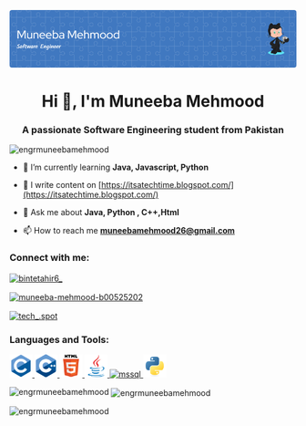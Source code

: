 ![logo](https://github.com/engrmuneebamehmood/engrmuneebamehmood/blob/main/github-header-image%20(1).png)
<h1 align="center">Hi 👋, I'm Muneeba Mehmood</h1>
<h3 align="center">A passionate Software Engineering student from Pakistan</h3>

<p align="left"> <img src="https://komarev.com/ghpvc/?username=engrmuneebamehmood&label=Profile%20views&color=0e75b6&style=flat" alt="engrmuneebamehmood" /> </p>

- 🌱 I’m currently learning **Java, Javascript, Python**

- 📝 I write content on [https://itsatechtime.blogspot.com/](https://itsatechtime.blogspot.com/)

- 💬 Ask me about **Java, Python , C++,Html**

- 📫 How to reach me **muneebamehmood26@gmail.com**

<h3 align="left">Connect with me:</h3>
<p align="left">
<a href="https://twitter.com/bintetahir6_" target="blank"><img align="center" src="https://raw.githubusercontent.com/rahuldkjain/github-profile-readme-generator/master/src/images/icons/Social/twitter.svg" alt="bintetahir6_" height="30" width="40" /></a>
 
 
<a href="https://linkedin.com/in/muneeba-mehmood-b00525202" target="blank"><img align="center" src="https://raw.githubusercontent.com/rahuldkjain/github-profile-readme-generator/master/src/images/icons/Social/linked-in-alt.svg" alt="muneeba-mehmood-b00525202" height="30" width="40" /></a>
 
<a href=" https://instagram.com/muneeba_bintetahir" target="blank"><img align="center" src="https://raw.githubusercontent.com/rahuldkjain/github-profile-readme-generator/master/src/images/icons/Social/instagram.svg" alt="tech_.spot" height="30" width="40" /></a>
</p>

<h3 align="left">Languages and Tools:</h3>
<p align="left"> <a href="https://www.cprogramming.com/" target="_blank" rel="noreferrer"> <img src="https://raw.githubusercontent.com/devicons/devicon/master/icons/c/c-original.svg" alt="c" width="40" height="40"/> </a> <a href="https://www.w3schools.com/cpp/" target="_blank" rel="noreferrer"> <img src="https://raw.githubusercontent.com/devicons/devicon/master/icons/cplusplus/cplusplus-original.svg" alt="cplusplus" width="40" height="40"/> </a> <a href="https://www.w3.org/html/" target="_blank" rel="noreferrer"> <img src="https://raw.githubusercontent.com/devicons/devicon/master/icons/html5/html5-original-wordmark.svg" alt="html5" width="40" height="40"/> </a> <a href="https://www.java.com" target="_blank" rel="noreferrer"> <img src="https://raw.githubusercontent.com/devicons/devicon/master/icons/java/java-original.svg" alt="java" width="40" height="40"/> </a> <a href="https://www.microsoft.com/en-us/sql-server" target="_blank" rel="noreferrer"> <img src="https://www.svgrepo.com/show/303229/microsoft-sql-server-logo.svg" alt="mssql" width="40" height="40"/> </a> <a href="https://www.python.org" target="_blank" rel="noreferrer"> <img src="https://raw.githubusercontent.com/devicons/devicon/master/icons/python/python-original.svg" alt="python" width="40" height="40"/> </a> </p>

<p><img align="left" src="https://github-readme-stats.vercel.app/api/top-langs?username=engrmuneebamehmood&show_icons=true&locale=en&layout=compact" alt="engrmuneebamehmood" /></p>

<p>&nbsp;<img align="center" src="https://github-readme-stats.vercel.app/api?username=engrmuneebamehmood&show_icons=true&locale=en" alt="engrmuneebamehmood" /></p>

<p><img align="center" src="https://github-readme-streak-stats.herokuapp.com/?user=engrmuneebamehmood&" alt="engrmuneebamehmood" /></p>

